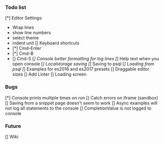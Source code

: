 ### Todo list

[*] Editor Settings:
  - Wrap lines
  - show line numbers
  - select theme
  - indent unit
[] Keyboard shortcuts
  - [*] Cmd-Enter
  - [*] Cmd-B
  - [] Cmd-S
[*] Console better formatting for log lines
[*] Help text when you open console
[*] Localstorage saving
[*] Saving to psql
[*] Loading from psql
[*] Examples for es2016 and es2017 presets
[] Draggable editor sizes
[] Add Linter
[] Loading screen

### Bugs

[*] Console prints multiple times on run
[] Catch errors on iframe (sandbox)
[] Saving from a snippet page doesn't seem to work
[] Async examples will not log all statements to the console
[] CompletionValue is not logged to console

### Future

[] Wiki